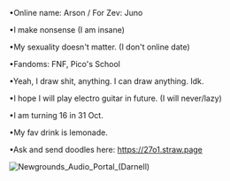•Online name: Arson / For Zev: Juno

•I make nonsense (I am insane)

•My sexuality doesn't matter. (I don't online date)

•Fandoms: FNF, Pico's School

•Yeah, I draw shit, anything. I can draw anything. Idk.

•I hope I will play electro guitar in future. (I will never/lazy)

•I am turning 16 in 31 Oct.

•My fav drink is lemonade.

•Ask and send doodles here: https://27o1.straw.page

![Newgrounds_Audio_Portal_(Darnell)](https://github.com/user-attachments/assets/c39c718e-4eb8-4451-8b94-3829e2ab243a)
